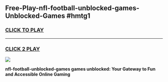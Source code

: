 
## Free-Play-nfl-football-unblocked-games-Unblocked-Games #hmtg1
<h3>
<a href="https://news.freeplayer.one?title=nfl-football-unblocked-games&ref=8M">CLICK TO PLAY</a></h3>
<hr>

<h3>
<a href="https://news.freeplayer.one?title=nfl-football-unblocked-games&ref=8M">CLICK 2 PLAY</a>
  
</h3>

<a href="https://news.freeplayer.one?title=nfl-football-unblocked-games&ref=8M"><img src="https://clearcache.store/games.png"></a>


**nfl-football-unblocked-games games unblocked: Your Gateway to Fun and Accessible Online Gaming**
